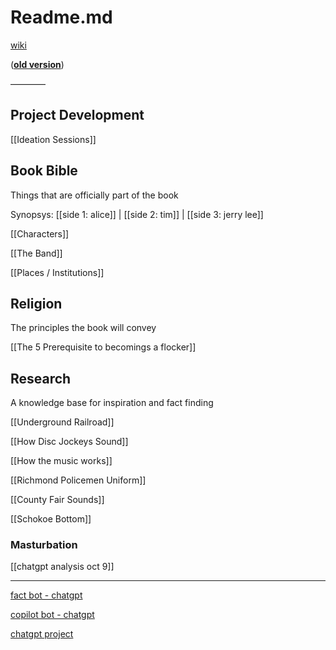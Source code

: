 # Readme.md

[wiki](https://github.com/tryscer/flock/wiki)

(**[old version](https://docs.google.com/document/d/1iwVtBTD-E5vu2gH1bZg4UDK4Tl84ruzERf3vYHZ-_es/)**)

————

## Project Development

[[Ideation Sessions]]

## Book Bible

Things that are officially part of the book

Synopsys: [[side 1: alice]] | [[side 2: tim]] | [[side 3: jerry lee]]

[[Characters]]

[[The Band]]

[[Places / Institutions]]

## Religion

The principles the book will convey

[[The 5 Prerequisite to becomings a flocker]]

## Research

A knowledge base for inspiration and fact finding

[[Underground Railroad]]

[[How Disc Jockeys Sound]]

[[How the music works]]

[[Richmond Policemen Uniform]]

[[County Fair Sounds]]

[[Schokoe Bottom]]

### Masturbation

[[chatgpt analysis oct 9]]

---

[fact bot - chatgpt](https://chatgpt.com/g/g-68a3adc8ce80819188f995c0f8c15f03-1958-accurate)

[copilot bot - chatgpt](https://chatgpt.com/g/g-68c3010338908191a5e04e2429a112cc-flock-copilot)

[chatgpt project](https://chatgpt.com/g/g-p-68c287b4338c8191ac5aa832bfdcd318-flock-novel/project)

